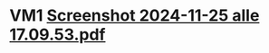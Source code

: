 # VM1 [Screenshot 2024-11-25 alle 17.09.53.pdf](https://github.com/user-attachments/files/17906049/Screenshot.2024-11-25.alle.17.09.53.pdf)
